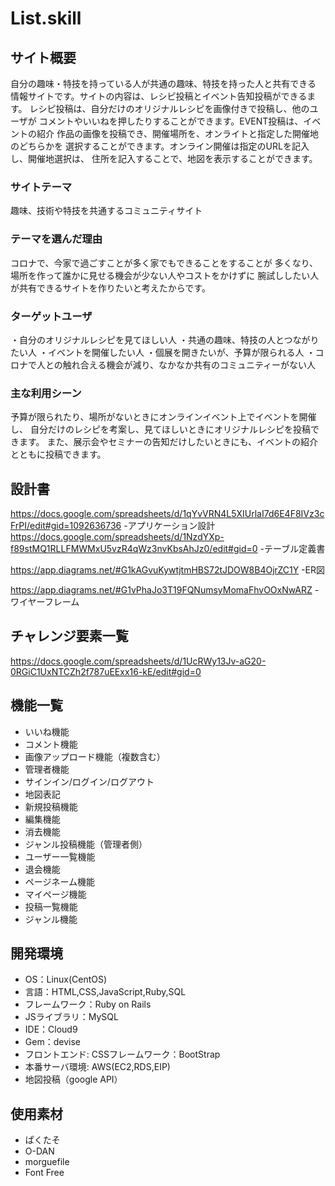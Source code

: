 # List.skill

## サイト概要
自分の趣味・特技を持っている人が共通の趣味、特技を持った人と共有できる 情報サイトです。サイトの内容は、レシピ投稿とイベント告知投稿ができるます。 レシピ投稿は、自分だけのオリジナルレシピを画像付きで投稿し、他のユーザが コメントやいいねを押したりすることができます。EVENT投稿は、イベントの紹介 作品の画像を投稿でき、開催場所を、オンライトと指定した開催地のどちらかを 選択することができます。オンライン開催は指定のURLを記入し、開催地選択は、 住所を記入することで、地図を表示することができます。

### サイトテーマ
趣味、技術や特技を共通するコミュニティサイト

### テーマを選んだ理由
コロナで、今家で過ごすことが多く家でもできることをすることが
多くなり、場所を作って誰かに見せる機会が少ない人やコストをかけずに
腕試ししたい人が共有できるサイトを作りたいと考えたからです。

### ターゲットユーザ
・自分のオリジナルレシピを見てほしい人
・共通の趣味、特技の人とつながりたい人
・イベントを開催したい人
・個展を開きたいが、予算が限られる人
・コロナで人との触れ合える機会が減り、なかなか共有のコミュニティーがない人

### 主な利用シーン
予算が限られたり、場所がないときにオンラインイベント上でイベントを開催し、 自分だけのレシピを考案し、見てほしいときにオリジナルレシピを投稿できます。 また、展示会やセミナーの告知だけしたいときにも、イベントの紹介とともに投稿できます。
## 設計書
<https://docs.google.com/spreadsheets/d/1qYvVRN4L5XIUrlaI7d6E4F8IVz3cFrPI/edit#gid=1092636736>
-アプリケーション設計
<https://docs.google.com/spreadsheets/d/1NzdYXp-f89stMQ1RLLFMWMxU5vzR4qWz3nvKbsAhJz0/edit#gid=0>
-テーブル定義書

<https://app.diagrams.net/#G1kAGvuKywtjtmHBS72tJDOW8B4OjrZC1Y>
-ER図

<https://app.diagrams.net/#G1vPhaJo3T19FQNumsyMomaFhvOOxNwARZ>
-ワイヤーフレーム

## チャレンジ要素一覧

<https://docs.google.com/spreadsheets/d/1UcRWy13Jv-aG20-0RGiC1UxNTCZh2f787uEExx16-kE/edit#gid=0>

## 機能一覧
- いいね機能
- コメント機能
- 画像アップロード機能（複数含む）
- 管理者機能
- サインイン/ログイン/ログアウト
- 地図表記
- 新規投稿機能
- 編集機能
- 消去機能
- ジャンル投稿機能（管理者側）
- ユーザー一覧機能
- 退会機能
- ページネーム機能
- マイページ機能
- 投稿一覧機能
- ジャンル機能


## 開発環境
- OS：Linux(CentOS)
- 言語：HTML,CSS,JavaScript,Ruby,SQL
- フレームワーク：Ruby on Rails
- JSライブラリ：MySQL
- IDE：Cloud9
- Gem：devise
- フロントエンド: CSSフレームワーク：BootStrap
- 本番サーバ環境: AWS(EC2,RDS,EIP)
- 地図投稿（google API）

## 使用素材
- ぱくたそ
- O-DAN
- morguefile
- Font Free
